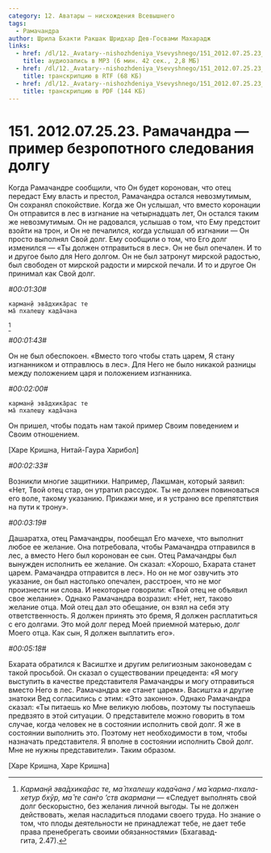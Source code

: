 ```yaml
---
category: 12. Аватары — нисхождения Всевышнего
tags:
  - Рамачандра
author: Шрила Бхакти Ракшак Шридхар Дев-Госвами Махарадж
links:
  - href: /dl/12._Avatary--nishozhdeniya_Vsevyshnego/151_2012.07.25.23_ShridharMj_Ramachandra-primer_bezropotnogo_sledovaniya_dolgu.mp3
    title: аудиозапись в MP3 (6 мин. 42 сек., 2,8 МБ)
  - href: /dl/12._Avatary--nishozhdeniya_Vsevyshnego/151_2012.07.25.23_ShridharMj_Ramachandra-primer_bezropotnogo_sledovaniya_dolgu.rtf
    title: транскрипцию в RTF (68 КБ)
  - href: /dl/12._Avatary--nishozhdeniya_Vsevyshnego/151_2012.07.25.23_ShridharMj_Ramachandra-primer_bezropotnogo_sledovaniya_dolgu.pdf
    title: транскрипцию в PDF (144 КБ)
---
```


# 151. 2012.07.25.23. Рамачандра — пример безропотного следования долгу

Когда Рамачандре сообщили, что Он будет коронован, что отец передаст Ему власть и престол, Рамачандра остался невозмутимым, Он сохранял спокойствие. Когда же Он услышал, что вместо коронации Он отправится в лес в изгнание на четырнадцать лет, Он остался таким же невозмутимым. Он не радовался, услышав о том, что Ему предстоит взойти на трон, и Он не печалился, когда услышал об изгнании — Он просто выполнял Свой долг. Ему сообщили о том, что Его долг изменился — «Ты должен отправиться в лес». Он не был опечален. И то и другое было для Него долгом. Он не был затронут мирской радостью, был свободен от мирской радости и мирской печали. И то и другое Он принимал как Свой долг.

*#00:01:30#*

    карман̣й эва̄дхика̄рас те
    ма̄ пхалеш̣у када̄чана
[^_ftn1]

*#00:01:43#*

Он не был обеспокоен. «Вместо того чтобы стать царем, Я стану изгнанником и отправлюсь в лес». Для Него не было никакой разницы между положением царя и положением изгнанника.

*#00:02:00#*

    карман̣й эва̄дхика̄рас те
    ма̄ пхалеш̣у када̄чана

Он пришел, чтобы подать нам такой пример Своим поведением и Своим отношением.

[Харе Кришна, Нитай-Гаура Харибол]

*#00:02:33#*

Возникли многие защитники. Например, Лакшман, который заявил: «Нет, Твой отец стар, он утратил рассудок. Ты не должен повиноваться его воле, такому указанию. Прикажи мне, и я устраню все препятствия на пути к трону».

*#00:03:19#*

Дашаратха, отец Рамачандры, пообещал Его мачехе, что выполнит любое ее желание. Она потребовала, чтобы Рамачандра отправился в лес, а вместо Него был коронован ее сын. Отец Рамачандры был вынужден исполнить ее желание. Он сказал: «Хорошо, Бхарата станет царем. Рамачандра отправится в лес». Но он не мог озвучить это указание, он был настолько опечален, расстроен, что не мог произнести ни слова. И некоторые говорили: «Твой отец не объявил свое желание». Однако Рамачандра возразил: «Нет, нет, таково желание отца. Мой отец дал это обещание, он взял на себя эту ответственность. Я должен принять это бремя, Я должен расплатиться с его долгами. Это мой долг перед Моей приемной матерью, долг Моего отца. Как сын, Я должен выплатить его».

*#00:05:18#*

Бхарата обратился к Васиштхе и другим религиозным законоведам с такой просьбой. Он сказал о существовании прецедента: «Я могу выступить в качестве представителя Рамачандры и могу отправиться вместо Него в лес. Рамачандра же станет царем». Васиштха и другие знатоки Вед согласились с этим: «Это законно». Однако Рамачандра сказал: «Ты питаешь ко Мне великую любовь, поэтому ты поступаешь предвзято в этой ситуации. О представителе можно говорить в том случае, когда человек не в состоянии исполнить свой долг. Я же в состоянии выполнить это. Поэтому нет необходимости в том, чтобы назначать представителя. Я вполне в состоянии исполнить Свой долг. Мне не нужны представители». Таким образом.

[Харе Кришна, Харе Кришна]



[^_ftn1]: *Карман̣й эва̄дхика̄рас те, ма̄ пхалеш̣у када̄чана / ма̄ карма-пхала-хетур бхӯр, ма̄ те сан̇го ’ств акарман̣и* — «Следует выполнять свой долг бескорыстно, без желания личной выгоды. Ты не должен действовать, желая насладиться плодами своего труда. Но знание о том, что плоды деятельности не принадлежат тебе, не дает тебе права пренебрегать своими обязанностями» (Бхагавад-гита, 2.47).

